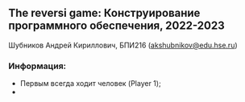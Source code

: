 ## The reversi game: Конструирование программного обеспечения, 2022-2023

Шубников Андрей Кириллович, БПИ216 ([akshubnikov@edu.hse.ru](mailto:akshubnikov@edu.hse.ru))

### Информация:
- Первым всегда ходит человек (Player 1);
- 